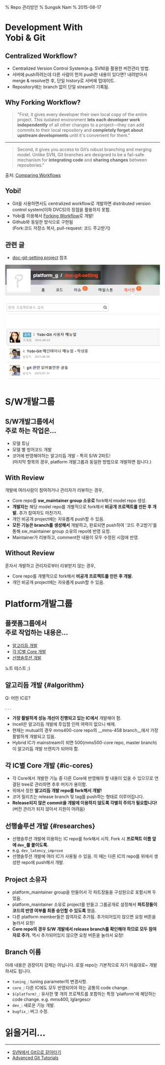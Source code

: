 % Repo 관리방안
% Sungsik Nam
% 2015-08-17

# Development With<br />Yobi & Git

## Centralized Workflow?

* Centralized Version Control System(e.g. SVN)을 활용한 버전관리 방법.
* 서버에 push하려는데 다른 사람이 먼저 push한 내용이 있다면? 내려받아서 merge & resolve한 후, 단일 history로 서버에 업데이트.
* Repository에는 branch 없이 단일 stream이 기록됨.

## Why Forking Workflow?

> "First, it gives every developer their own local copy of the entire project. This isolated environment __lets each developer work independently__ of all other changes to a project—they can add commits to their local repository and __completely forget about upstream developments__ until it's convenient for them."

------------------

> Second, it gives you access to Git’s robust branching and merging model. Unlike SVN, Git branches are designed to be a fail-safe mechanism for __integrating code__ and __sharing changes__ between repositories."

출처: [Comparing Workflows](https://www.atlassian.com/git/tutorials/comparing-workflows)

## Yobi!

- Git을 사용하면서도 centralized workflow로 개발하면 distributed version control system(이하 DVCS)의 장점을 활용하지 못함.
- Yobi를 이용해서 [Forking Workflow](https://www.atlassian.com/git/tutorials/comparing-workflows/forking-workflow)로 개발!
- Github와 동일한 방식으로 구현됨<br />
 (Fork:코드 저장소 복사, pull-request: 코드 주고받기)

## 관련 글

* [doc-git-setting project](http://dev.melfas.com:9000/platform_g/doc-git-setting/posts) 참조

![](img/doc-git-setting.PNG)




# S/W개발그룹

## S/W개발그룹에서<br /> 주로 하는 작업은...

- 모델 튜닝
- 모델 별 방어코드 개발
- 코어에 반영해야하는 알고리듬 개발 - 특히 S/W 2파트!<br />
(마지막 항목의 경우, platform 개발그룹과 동일한 방법으로 개발하면 됩니다.)


## With Review

개발에 여러사람이 참여하거나 관리자가 리뷰하는 경우,

- Core repo를 __sw_maintainer group 소유로__ fork해서 model repo 생성.
- __개발자는__ 해당 model repo를 개별적으로 fork해서 __비공개 프로젝트를 만든 후 개발.__ 추가 참여자도 마찬가지.
- 개인 비공개 project에는 자유롭게 push할 수 있음.
- __모든 기능은 branch를 생성해서__ 개발하고, 완료되면 push하여 '코드 주고받기'를 통해 sw_maintainer group 소유의 repo에 반영 요청.
- Maintainer가 리뷰하고, comment한 내용이 모두 수정된 시점에 반영.

## Without Review

혼자서 개발하고 관리자로부터 리뷰받지 않는 경우,

- Core repo를 개별적으로 fork해서 __비공개 프로젝트를 만든 후 개발.__
- 개인 비공개 project에는 자유롭게 push할 수 있음.






# Platform개발그룹

## 플랫폼그룹에서<br /> 주로 작업하는 내용은...

- [알고리듬 개발](#algorithm)
- [각 IC별 Core 개발](#ic-cores)
- [선행솔루션 개발](#researches)

<div class="notes">
노트 테스트 ;)
</div>

## 알고리듬 개발 {#algorithm}

Q: 어떤 IC로?

. . .

- __가장 활발하게 성능 개선이 진행되고 있는 IC에서__ 개발해야 함.
- Incell은 알고리듬 개발에 투입할 인력 여력이 없으니 배제.
- 현재는 mutual의 경우 mms400-core repo의 __mms-458 branch__에서 가장 활발하게 개발되고 있음.
- Hybrid IC가 mainstream이 되면 500(mms500-core repo, master branch)이 알고리듬 개발 브랜치가 되어야 함.

## 각 IC별 Core 개발 {#ic-cores}

- 각 Core에서 개발한 기능 중 다른 Core에 반영해야 할 내용이 있을 수 있으므로 연결된 tree로 관리하면 추후 머지가 용이함.
- 위에서 정한 __알고리듬 개발 repo를 fork해서 개발!__
- 코어 릴리즈는 release branch 및 tag를 push하는 형태로 이루어집니다.
- __Release되지 않은 commit을 개발에 이용하지 않도록 각별히 주의가 필요합니다!__(버전 관리가 되지 않아서 지원이 어려움)


## 선행솔루션 개발 {#researches}

- 선행솔루션 개발에 이용하는 IC repo를 fork해서 시작. Fork 시 __프로젝트 이름 앞에 `dev_`를 붙이도록.__
- e.g. `dev_latency_improve`
- 선행솔루션 개발에 여러 IC가 사용될 수 있음. 이 때는 다른 IC의 repo를 위에서 생성한 repo에 push해서 개발.

## Project 소유자

- platform_maintainer group을 만들어서 각 파트장들을 구성원으로 포함시켜 두었음.
- platform_maintainer 소유로 project를 만들고 그룹공개로 설정해서 __파트장들이 코드의 반영 여부를 최종 승인할 수 있도록__ 했음.
- 다른 platform member들은 참여자로 추가됨. 추가되어있지 않으면 요청 버튼을 눌러서 요청!
- __Core repo의 경우 S/W 개발에서 release branch를 확인해야 하므로 모두 참여자로 추가.__ 역시 추가되어있지 않으면 요청 버튼을 눌러서 요청!

## Branch 이름

아래 내용은 권장이지 강제는 아닙니다. 로컬 repo는 기본적으로 자기 마음대로~ 개발하셔도 됩니다. 

- `tuning_`: tuning parameter의 변경사항.
- `core_`: 다른 IC에도 모두 반영되어야 하는 공통의 code change.
- `$(platform)_`: 유사한 몇 개의 프로젝트를 포함하는 특정 'platform'에 해당하는 code change. e.g. mms400, lglargescr
- `dev_`: 새로운 기능 개발.
- `bugfix_`: 버그 수정.


# 읽을거리...

----------------------

- [SVN에서 Git으로 갈아타기](https://www.atlassian.com/git/tutorials/migrating-overview)
- [Advanced Git Tutorials](https://www.atlassian.com/git/tutorials/advanced-overview)
